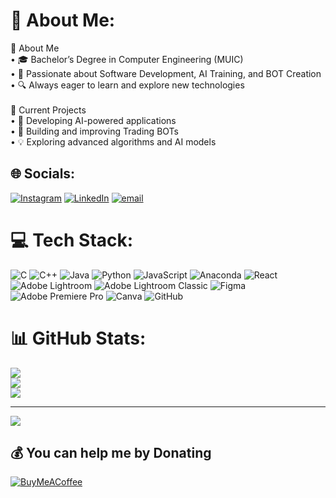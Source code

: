 # 💫 About Me:
🚀 About Me<br>	•	🎓 Bachelor’s Degree in Computer Engineering (MUIC)<br>	•	🤖 Passionate about Software Development, AI Training, and BOT Creation<br>	•	🔍 Always eager to learn and explore new technologies<br><br>🌱 Current Projects<br>	•	🚀 Developing AI-powered applications<br>	•	🤖 Building and improving Trading BOTs<br>	•	💡 Exploring advanced algorithms and AI models


## 🌐 Socials:
[![Instagram](https://img.shields.io/badge/Instagram-%23E4405F.svg?logo=Instagram&logoColor=white)](https://instagram.com/k_kongphopp) [![LinkedIn](https://img.shields.io/badge/LinkedIn-%230077B5.svg?logo=linkedin&logoColor=white)](https://linkedin.com/in/Jorvor37) [![email](https://img.shields.io/badge/Email-D14836?logo=gmail&logoColor=white)](mailto:kongphop.kayoonvichien@gmail.com) 

# 💻 Tech Stack:
![C](https://img.shields.io/badge/c-%2300599C.svg?style=for-the-badge&logo=c&logoColor=white) ![C++](https://img.shields.io/badge/c++-%2300599C.svg?style=for-the-badge&logo=c%2B%2B&logoColor=white) ![Java](https://img.shields.io/badge/java-%23ED8B00.svg?style=for-the-badge&logo=openjdk&logoColor=white) ![Python](https://img.shields.io/badge/python-3670A0?style=for-the-badge&logo=python&logoColor=ffdd54) ![JavaScript](https://img.shields.io/badge/javascript-%23323330.svg?style=for-the-badge&logo=javascript&logoColor=%23F7DF1E) ![Anaconda](https://img.shields.io/badge/Anaconda-%2344A833.svg?style=for-the-badge&logo=anaconda&logoColor=white) ![React](https://img.shields.io/badge/react-%2320232a.svg?style=for-the-badge&logo=react&logoColor=%2361DAFB) ![Adobe Lightroom](https://img.shields.io/badge/Adobe%20Lightroom-31A8FF.svg?style=for-the-badge&logo=Adobe%20Lightroom&logoColor=white) ![Adobe Lightroom Classic](https://img.shields.io/badge/Adobe%20Lightroom%20Classic-31A8FF.svg?style=for-the-badge&logo=Adobe%20Lightroom%20Classic&logoColor=white) ![Figma](https://img.shields.io/badge/figma-%23F24E1E.svg?style=for-the-badge&logo=figma&logoColor=white) ![Adobe Premiere Pro](https://img.shields.io/badge/Adobe%20Premiere%20Pro-9999FF.svg?style=for-the-badge&logo=Adobe%20Premiere%20Pro&logoColor=white) ![Canva](https://img.shields.io/badge/Canva-%2300C4CC.svg?style=for-the-badge&logo=Canva&logoColor=white) ![GitHub](https://img.shields.io/badge/github-%23121011.svg?style=for-the-badge&logo=github&logoColor=white)
# 📊 GitHub Stats:
![](https://github-readme-stats.vercel.app/api?username=Jorvor37&theme=calm&hide_border=false&include_all_commits=false&count_private=false)<br/>
![](https://github-readme-streak-stats.herokuapp.com/?user=Jorvor37&theme=calm&hide_border=false)<br/>
![](https://github-readme-stats.vercel.app/api/top-langs/?username=Jorvor37&theme=calm&hide_border=false&include_all_commits=false&count_private=false&layout=compact)

---
[![](https://visitcount.itsvg.in/api?id=Jorvor37&icon=0&color=0)](https://visitcount.itsvg.in)

  ## 💰 You can help me by Donating
  [![BuyMeACoffee](https://img.shields.io/badge/Buy%20Me%20a%20Coffee-ffdd00?style=for-the-badge&logo=buy-me-a-coffee&logoColor=black)](https://buymeacoffee.com/jorvor37) 

  
<!-- Proudly created with GPRM ( https://gprm.itsvg.in ) -->